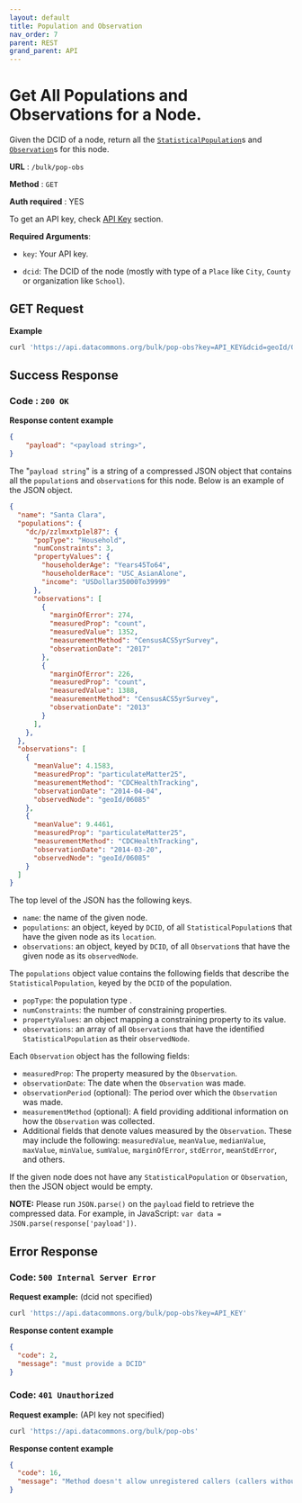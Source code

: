 ```yaml
---
layout: default
title: Population and Observation
nav_order: 7
parent: REST
grand_parent: API
---
```


# Get All Populations and Observations for a Node.

Given the DCID of a node, return all the
[`StatisticalPopulation`](https://browser.datacommons.org/kg?dcid=StatisticalPopulation)s
and [`Observation`](https://browser.datacommons.org/kg?dcid=Observation)s for
this node.

**URL** : `/bulk/pop-obs`

**Method** : `GET`

**Auth required** : YES

To get an API key, check [API Key](/api/setup.html) section.

**Required Arguments**:

*   `key`: Your API key.

*   `dcid`: The DCID of the node (mostly with type of a `Place` like `City`,
    `County` or organization like `School`).

## GET Request

**Example**

```bash
curl 'https://api.datacommons.org/bulk/pop-obs?key=API_KEY&dcid=geoId/06'
```

## Success Response

### **Code** : `200 OK`

**Response content example**

```json
{
    "payload": "<payload string>",
}
```

The "`payload string`" is a string of a compressed JSON object that contains all
the `population`s and `observation`s for this node. Below is an example of the
JSON object.

```json
{
  "name": "Santa Clara",
  "populations": {
    "dc/p/zzlmxxtp1el87": {
      "popType": "Household",
      "numConstraints": 3,
      "propertyValues": {
        "householderAge": "Years45To64",
        "householderRace": "USC_AsianAlone",
        "income": "USDollar35000To39999"
      },
      "observations": [
        {
          "marginOfError": 274,
          "measuredProp": "count",
          "measuredValue": 1352,
          "measurementMethod": "CensusACS5yrSurvey",
          "observationDate": "2017"
        },
        {
          "marginOfError": 226,
          "measuredProp": "count",
          "measuredValue": 1388,
          "measurementMethod": "CensusACS5yrSurvey",
          "observationDate": "2013"
        }
      ],
    },
  },
  "observations": [
    {
      "meanValue": 4.1583,
      "measuredProp": "particulateMatter25",
      "measurementMethod": "CDCHealthTracking",
      "observationDate": "2014-04-04",
      "observedNode": "geoId/06085"
    },
    {
      "meanValue": 9.4461,
      "measuredProp": "particulateMatter25",
      "measurementMethod": "CDCHealthTracking",
      "observationDate": "2014-03-20",
      "observedNode": "geoId/06085"
    }
  ]
}
```

The top level of the JSON has the following keys.

-   `name`: the name of the given node.
-   `populations`: an object, keyed by `DCID`, of all `StatisticalPopulation`s
    that have the given node as its `location`.
-   `observations`: an object, keyed by `DCID`, of all `Observation`s that have
    the given node as its `observedNode`.

The `populations` object value contains the following fields that describe the
`StatisticalPopulation`, keyed by the `DCID` of the population.

-   `popType`: the population type .
-   `numConstraints`: the number of constraining properties.
-   `propertyValues`: an object mapping a constraining property to its value.
-   `observations`: an array of all `Observation`s that have the identified
    `StatisticalPopulation` as their `observedNode`.

Each `Observation` object has the following fields:

-   `measuredProp`: The property measured by the `Observation`.
-   `observationDate`: The date when the `Observation` was made.
-   `observationPeriod` (optional): The period over which the `Observation` was
    made.
-   `measurementMethod` (optional): A field providing additional information on
    how the `Observation` was collected.
-   Additional fields that denote values measured by the `Observation`. These
    may include the following: `measuredValue`, `meanValue`, `medianValue`,
    `maxValue`, `minValue`, `sumValue`, `marginOfError`, `stdError`,
    `meanStdError`, and others.

If the given node does not have any `StatisticalPopulation` or `Observation`,
then the JSON object would be empty.

**NOTE:** Please run `JSON.parse()` on the `payload` field to retrieve the
compressed data. For example, in JavaScript: `var data =
JSON.parse(response['payload'])`.

<!--- TODO: provide example to do decompression --->

## Error Response

### **Code**: `500 Internal Server Error`

**Request example:** (dcid not specified)

```bash
curl 'https://api.datacommons.org/bulk/pop-obs?key=API_KEY'
```

**Response content example**

```json
{
  "code": 2,
  "message": "must provide a DCID"
}
```

### **Code**: `401 Unauthorized`

**Request example:** (API key not specified)

```bash
curl 'https://api.datacommons.org/bulk/pop-obs'
```

**Response content example**

```json
{
  "code": 16,
  "message": "Method doesn't allow unregistered callers (callers without established identity). Please use API Key or other form of API consumer identity to call this API."
}
```
